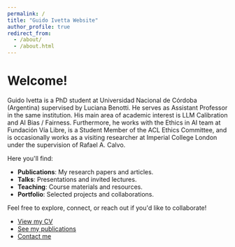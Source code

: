```yaml
---
permalink: /
title: "Guido Ivetta Website"
author_profile: true
redirect_from: 
  - /about/
  - /about.html
---
```


Welcome!
=======

Guido Ivetta is a PhD student at Universidad Nacional de Córdoba (Argentina) supervised by Luciana Benotti. He serves as Assistant Professor in the same institution. His main area of academic interest is LLM Calibration and AI Bias / Fairness. Furthermore, he works with the Ethics in AI team at Fundación Vía Libre, is a Student Member of the ACL Ethics Committee, and is occasionally works as a visiting researcher at Imperial College London under the supervision of Rafael A. Calvo.

Here you'll find:
- **Publications**: My research papers and articles.
- **Talks**: Presentations and invited lectures.
- **Teaching**: Course materials and resources.
- **Portfolio**: Selected projects and collaborations.

Feel free to explore, connect, or reach out if you'd like to collaborate!

- [View my CV](./cv)
- [See my publications](./publications)
- [Contact me](./contact)
